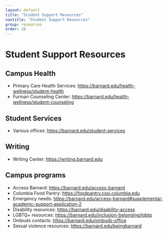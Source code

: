 ```yaml
---
layout: default
title: "Student Support Resources"
navtitle: "Student Support Resources"
group: resources
order: 20
---
```


# Student Support Resources

## Campus Health

-   Primary Care Health Services: <https://barnard.edu/health-wellness/student-health>
-   Furman Counseling Center: <https://barnard.edu/health-wellness/student-counseling>

## Student Services

-   Various offices: <https://barnard.edu/student-services>

## Writing

-   Writing Center: <https://writing.barnard.edu>

## Campus programs

-   Access Barnard: <https://barnard.edu/access-barnard>
-   Columbia Food Pantry: <https://foodpantry.cssi.columbia.edu>
-   Emergency needs: <https://barnard.edu/access-barnard#supplemental-academic-support-application-2>
-   Disability resources: <https://barnard.edu/disability-access>
-   LGBTQ+ resources: <https://barnard.edu/inclusion-belonging/lgbtq>
-   Ombuds contacts: <https://barnard.edu/ombuds-office>
-   Sexual violence resources: <https://barnard.edu/beingbarnard>